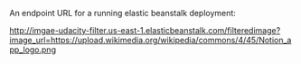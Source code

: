 An endpoint URL for a running elastic beanstalk deployment:

http://imgae-udacity-filter.us-east-1.elasticbeanstalk.com/filteredimage?image_url=https://upload.wikimedia.org/wikipedia/commons/4/45/Notion_app_logo.png
